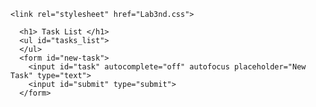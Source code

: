 <html>
  <head>
    <script src="my_javascript.js"></script>

    <link rel="stylesheet" href="Lab3nd.css">
  </head>
  <body>

      <h1> Task List </h1>
      <ul id="tasks_list">
      </ul>
      <form id="new-task">
        <input id="task" autocomplete="off" autofocus placeholder="New Task" type="text">
        <input id="submit" type="submit">
      </form>
  </body>
</html>
